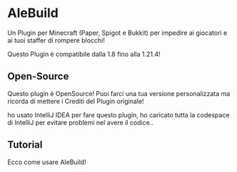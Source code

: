 # AleBuild
Un Plugin per Minecraft (Paper, Spigot e Bukkit) per impedire ai giocatori e ai tuoi staffer di rompere blocchi!

Questo Plugin è compatibile dalla 1.8 fino alla 1.21.4!


## Open-Source
Questo plugin è OpenSource! Puoi farci una tua versione personalizzata ma ricorda di mettere i Crediti del Plugin originale!

ho usato IntelliJ IDEA per fare questo plugin, ho caricato tutta la codespace di IntelliJ per evitare problemi nel avere il codice..


## Tutorial
Ecco come usare AleBuild!


